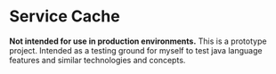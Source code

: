 # Service Cache

**Not intended for use in production environments.**
This is a prototype project. Intended as a testing ground for myself to test java language features and similar technologies and concepts.